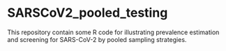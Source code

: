 # SARSCoV2_pooled_testing
This repository contain some R code for illustrating prevalence estimation and screening for SARS-CoV-2 by pooled sampling strategies.
